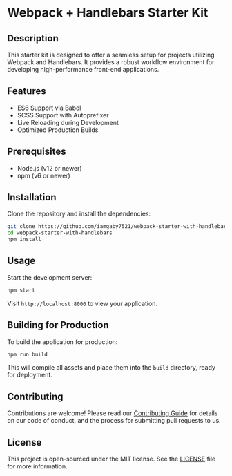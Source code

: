 # Webpack + Handlebars Starter Kit

## Description
This starter kit is designed to offer a seamless setup for projects utilizing Webpack and Handlebars. It provides a robust workflow environment for developing high-performance front-end applications.

## Features
- ES6 Support via Babel
- SCSS Support with Autoprefixer
- Live Reloading during Development
- Optimized Production Builds

## Prerequisites
- Node.js (v12 or newer)
- npm (v6 or newer)

## Installation
Clone the repository and install the dependencies:

```bash
git clone https://github.com/iamgaby7521/webpack-starter-with-handlebars.git
cd webpack-starter-with-handlebars
npm install
```

## Usage
Start the development server:

```bash
npm start
```

Visit `http://localhost:8000` to view your application.

## Building for Production
To build the application for production:

```bash
npm run build
```

This will compile all assets and place them into the `build` directory, ready for deployment.

## Contributing
Contributions are welcome! Please read our [Contributing Guide](CONTRIBUTING.md) for details on our code of conduct, and the process for submitting pull requests to us.

## License
This project is open-sourced under the MIT license. See the [LICENSE](LICENSE) file for more information.
